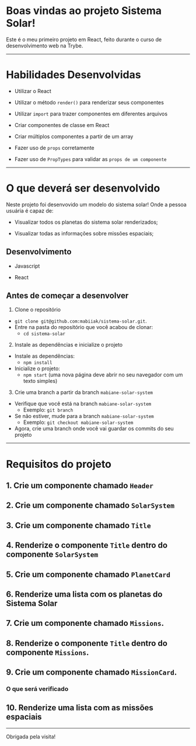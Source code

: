 # Boas vindas ao projeto Sistema Solar!

Este é o meu primeiro projeto em React, feito durante o curso de desenvolvimento web na Trybe.

---

# Habilidades Desenvolvidas
  * Utilizar o React

  * Utilizar o método `render()` para renderizar seus componentes

  * Utilizar `import` para trazer componentes em diferentes arquivos

  * Criar componentes de classe em React

  * Criar múltiplos componentes a partir de um array

  * Fazer uso de `props` corretamente

  * Fazer uso de `PropTypes` para validar as `props de um componente`

---

# O que deverá ser desenvolvido

Neste projeto foi desenvovido um modelo do sistema solar! Onde a pessoa usuária é capaz de:

  * Visualizar todos os planetas do sistema solar renderizados;

  * Visualizar todas as informações sobre missões espaciais;

## Desenvolvimento

  * Javascript

  * React

## Antes de começar a desenvolver

1. Clone o repositório
  * `git clone git@github.com:mabiiak/sistema-solar.git`.
  * Entre na pasta do repositório que você acabou de clonar:
    * `cd sistema-solar`

2. Instale as dependências e inicialize o projeto
  * Instale as dependências:
    * `npm install`
  * Inicialize o projeto:
    * `npm start` (uma nova página deve abrir no seu navegador com um texto simples)

3. Crie uma branch a partir da branch `mabiane-solar-system`

  * Verifique que você está na branch `mabiane-solar-system`
    * Exemplo: `git branch`
  * Se não estiver, mude para a branch `mabiane-solar-system`
    * Exemplo: `git checkout mabiane-solar-system`
  * Agora, crie uma branch onde você vai guardar os commits do seu projeto
---


# Requisitos do projeto

## 1. Crie um componente chamado `Header`

## 2. Crie um componente chamado `SolarSystem`

## 3. Crie um componente chamado `Title`

## 4. Renderize o componente `Title` dentro do componente `SolarSystem`

## 5. Crie um componente chamado `PlanetCard`

## 6. Renderize uma lista com os planetas do Sistema Solar

## 7. Crie um componente chamado `Missions`.

## 8. Renderize o componente `Title` dentro do componente `Missions`.

## 9. Crie um componente chamado `MissionCard`.

### O que será verificado

## 10. Renderize uma lista com as missões espaciais

---

Obrigada pela visita!
